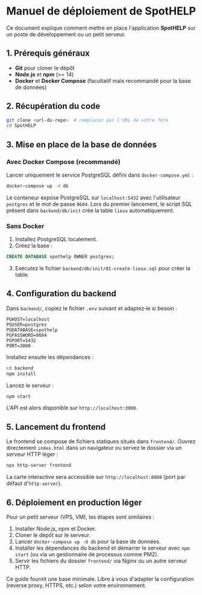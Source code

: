 # Manuel de déploiement de SpotHELP

Ce document explique comment mettre en place l'application **SpotHELP** sur un poste de développement ou un petit serveur.

## 1. Prérequis généraux

- **Git** pour cloner le dépôt
- **Node.js** et **npm** (>= 14)
- **Docker** et **Docker Compose** (facultatif mais recommandé pour la base de données)

## 2. Récupération du code

```bash
git clone <url-du-repo>  # remplacez par l'URL de votre fork
cd SpotHELP
```

## 3. Mise en place de la base de données

### Avec Docker Compose (recommandé)

Lancer uniquement le service PostgreSQL défini dans `docker-compose.yml` :

```bash
docker-compose up -d db
```

Le conteneur expose PostgreSQL sur `localhost:5432` avec l'utilisateur `postgres` et le mot de passe `0604`. Lors du premier lancement, le script SQL présent dans `backend/db/init` crée la table `lieux` automatiquement.

### Sans Docker

1. Installez PostgreSQL localement.
2. Créez la base :

```sql
CREATE DATABASE spothelp OWNER postgres;
```

3. Exécutez le fichier `backend/db/init/01-create-lieux.sql` pour créer la table.

## 4. Configuration du backend

Dans `backend/`, copiez le fichier `.env` suivant et adaptez‑le si besoin :

```env
PGHOST=localhost
PGUSER=postgres
PGDATABASE=spothelp
PGPASSWORD=0604
PGPORT=5432
PORT=3000
```

Installez ensuite les dépendances :

```bash
cd backend
npm install
```

Lancez le serveur :

```bash
npm start
```

L'API est alors disponible sur `http://localhost:3000`.

## 5. Lancement du frontend

Le frontend se compose de fichiers statiques situés dans `frontend/`. Ouvrez directement `index.html` dans un navigateur ou servez le dossier via un serveur HTTP léger :

```bash
npx http-server frontend
```

La carte interactive sera accessible sur `http://localhost:8080` (port par défaut d'`http-server`).

## 6. Déploiement en production léger

Pour un petit serveur (VPS, VM), les étapes sont similaires :

1. Installer Node.js, npm et Docker.
2. Cloner le dépôt sur le serveur.
3. Lancer `docker-compose up -d db` pour la base de données.
4. Installer les dépendances du backend et démarrer le serveur avec `npm start` (ou via un gestionnaire de processus comme PM2).
5. Servir les fichiers du dossier `frontend/` via Nginx ou un autre serveur HTTP.

Ce guide fournit une base minimale. Libre à vous d'adapter la configuration (reverse proxy, HTTPS, etc.) selon votre environnement.
